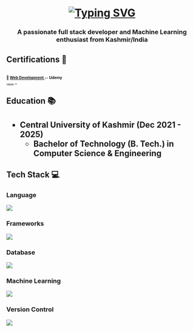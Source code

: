 
<h1 align="center"><a href="https://git.io/typing-svg"><img src="https://readme-typing-svg.demolab.com?font=Fira+Code&weight=500&size=37&pause=&color=FFFFFF&center=true&repeat=false&random=false&width=435&lines=Hi+%F0%9F%91%8B%2C+I'm;+Mohammad+Ikhlas" alt="Typing SVG" /></a></h1>

<h3 align="center">A passionate full stack developer and Machine Learning enthusiast from Kashmir/India</h3>

<h2>Certifications 📜<h2>
<p style="font-size: 10px" >🔹 <a href="https://www.udemy.com/certificate/UC-7e5b3b9f-3015-49e4-b3e1-ea24730d92a1/">Web Development </a>-- Udemy</p>
<p style="font-size: 2px">🔹 <a href="https://www.udemy.com/certificate/UC-8674a207-4368-42f4-aae7-10c9a0ae6faa/">Complete Python </a>-- Udemy</p>
<h2>Education  📚<h2>
<ul dir="auto">
<li><strong>Central University of Kashmir</strong> (Dec 2021 - 2025)
<ul dir="auto">
<li>Bachelor of Technology (B. Tech.) in Computer Science &amp; Engineering</li>
</ul>
</li>
</ul>
<h2>Tech Stack 💻</h2>
<h3>Language</h3>
<a href="https://skillicons.dev">
    <img src="https://skillicons.dev/icons?i=c,cpp,python,java,javascript,html" />
</a>
<h3>Frameworks</h3>
<a href="https://skillicons.dev">
    <img src="https://skillicons.dev/icons?i=react,flask,nodejs,express,bootstrap" />
</a>
<h3>Database</h3>
<a href="https://skillicons.dev">
    <img src="https://skillicons.dev/icons?i=mongodb,mysql" />
</a>
<h3>Machine Learning</h3>
<a href="https://skillicons.dev">
    <img src="https://skillicons.dev/icons?i=sklearn" />
</a>
<h3>Version Control</h3>
<a href="https://skillicons.dev">
    <img src="https://skillicons.dev/icons?i=git,github" />
</a>


          




